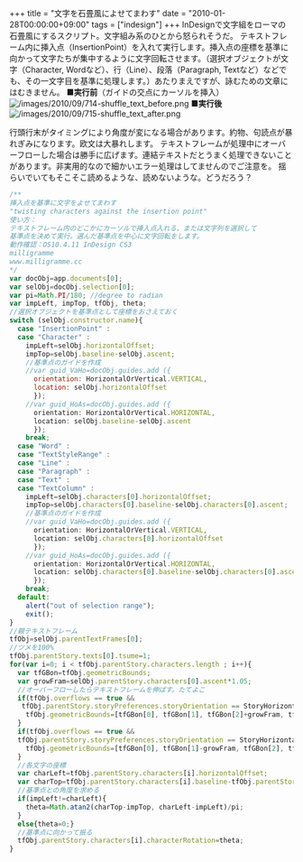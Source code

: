 +++
title = "文字を石畳風によせてまわす"
date = "2010-01-28T00:00:00+09:00"
tags = ["indesign"]
+++
InDesignで文字組をローマの石畳風にするスクリプト。文字組み系のひとから怒られそうだ。
テキストフレーム内に挿入点（InsertionPoint）を入れて実行します。挿入点の座標を基準に向かって文字たちが集中するように文字回転させます。（選択オブジェクトが文字（Character,  Wordなど）、行（Line）、段落（Paragraph, Textなど）などでも、その一文字目を基準に処理します。）あたりまえですが、詠むための文章にはむきません。
**■実行前**（ガイドの交点にカーソルを挿入）
![/images/2010/09/714-shuffle_text_before.png](/images/2010/09/714-shuffle_text_before.png)
**■実行後**
![/images/2010/09/715-shuffle_text_after.png](/images/2010/09/715-shuffle_text_after.png)

行頭行末がタイミングにより角度が変になる場合があります。約物、句読点が暴れぎみになります。欧文は大暴れします。
テキストフレームが処理中にオーバーフローした場合は勝手に広げます。連結テキストだとうまく処理できないことがあります。非実用的なので細かいエラー処理はしてませんのでご注意を。
揺らいでいてもそこそこ読めるような、読めないような。どうだろう？

```js
/**
挿入点を基準に文字をよせてまわす
"twisting characters against the insertion point"
使い方：
テキストフレーム内のどこかにカーソルで挿入点入れる、または文字列を選択して
基準点を決めて実行。選んだ基準点を中心に文字回転をします。
動作確認：OS10.4.11 InDesign CS3
milligramme
www.milligramme.cc
*/
var docObj=app.documents[0];
var selObj=docObj.selection[0];
var pi=Math.PI/180; //degree to radian
var impLeft, impTop, tfObj, theta;
//選択オブジェクトを基準点として座標をおさえておく
switch (selObj.constructor.name){
  case "InsertionPoint" :
  case "Character" :
    impLeft=selObj.horizontalOffset;
    impTop=selObj.baseline-selObj.ascent;
    //基準点のガイドを作成
    //var guid_VaHo=docObj.guides.add ({
      orientation: HorizontalOrVertical.VERTICAL,
      location: selObj.horizontalOffset
      });
    //var guid_HoAs=docObj.guides.add ({
      orientation: HorizontalOrVertical.HORIZONTAL,
      location: selObj.baseline-selObj.ascent
      });
    break;
  case "Word" :
  case "TextStyleRange" :
  case "Line" :
  case "Paragraph" :
  case "Text" :
  case "TextColumn" :
    impLeft=selObj.characters[0].horizontalOffset;
    impTop=selObj.characters[0].baseline-selObj.characters[0].ascent;
    //基準点のガイドを作成
    //var guid_VaHo=docObj.guides.add ({
      orientation: HorizontalOrVertical.VERTICAL,
      location: selObj.characters[0].horizontalOffset
      });
    //var guid_HoAs=docObj.guides.add ({
      orientation: HorizontalOrVertical.HORIZONTAL,
      location: selObj.characters[0].baseline-selObj.characters[0].ascent
      });
    break;
  default:
    alert("out of selection range");
    exit();
}
//親テキストフレーム
tfObj=selObj.parentTextFrames[0];
//ツメを100%
tfObj.parentStory.texts[0].tsume=1;
for(var i=0; i < tfObj.parentStory.characters.length ; i++){
  var tfGBon=tfObj.geometricBounds;
  var growFram=selObj.parentStory.characters[0].ascent*1.05;
  //オーバーフローしたらテキストフレームを伸ばす。たてよこ
  if(tfObj.overflows == true &&
   tfObj.parentStory.storyPreferences.storyOrientation == StoryHorizontalOrVertical.HORIZONTAL){
    tfObj.geometricBounds=[tfGBon[0], tfGBon[1], tfGBon[2]+growFram, tfGBon[3]];
  }
  if(tfObj.overflows == true &&
  tfObj.parentStory.storyPreferences.storyOrientation == StoryHorizontalOrVertical.VERTICAL){
    tfObj.geometricBounds=[tfGBon[0], tfGBon[1]-growFram, tfGBon[2], tfGBon[3]];
  }
  //各文字の座標
  var charLeft=tfObj.parentStory.characters[i].horizontalOffset;
  var charTop=tfObj.parentStory.characters[i].baseline-tfObj.parentStory.characters[i].ascent;
  //基準点との角度を求める
  if(impLeft!=charLeft){
    theta=Math.atan2(charTop-impTop, charLeft-impLeft)/pi;
  }
  else{theta=0;}
  //基準点に向かって振る
  tfObj.parentStory.characters[i].characterRotation=theta;
}
```